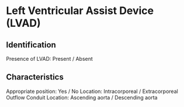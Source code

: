 
# Left Ventricular Assist Device (LVAD)

## Identification

Presence of LVAD: Present / Absent

## Characteristics

Appropriate position: Yes / No
Location: Intracorporeal / Extracorporeal
Outflow Conduit Location: Ascending aorta / Descending aorta

